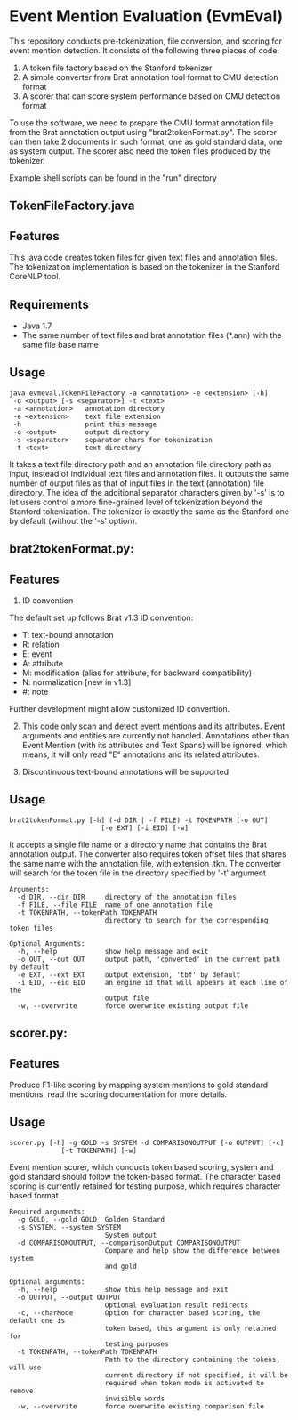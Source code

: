 Event Mention Evaluation (EvmEval)
=========

This repository conducts pre-tokenization, file conversion, and scoring for
event mention detection.  It consists of the following three pieces of code:
 1. A token file factory based on the Stanford tokenizer
 2. A simple converter from Brat annotation tool format to CMU detection format
 3. A scorer that can score system performance based on CMU detection format

To use the software, we need to prepare the CMU format annotation file from the Brat annotation output using "brat2tokenFormat.py". The scorer can then take 2 documents in such format, one as gold standard data, one as system output. The scorer also need the token files produced by the tokenizer.

Example shell scripts can be found in the "run" directory

TokenFileFactory.java
---------------------

Features
--------
This java code creates token files for given text files and annotation files.
The tokenization implementation is based on the tokenizer in the Stanford
CoreNLP tool.

Requirements
------------
- Java 1.7
- The same number of text files and brat annotation files (*.ann) with the same file base name

Usage
-----
	java evmeval.TokenFileFactory -a <annotation> -e <extension> [-h]
	 -o <output> [-s <separator>] -t <text>
	 -a <annotation>   annotation directory
	 -e <extension>    text file extension
	 -h                print this message
	 -o <output>       output directory
	 -s <separator>    separator chars for tokenization
	 -t <text>         text directory

It takes a text file directory path and an annotation file directory path as
input, instead of individual text files and annotation files.  It outputs the
same number of output files as that of input files in the text (annotation)
file directory.  The idea of the additional separator characters given by '-s'
is to let users control a more fine-grained level of tokenization beyond the
Stanford tokenization.  The tokenizer is exactly the same as the Stanford one
by default (without the '-s' option).

brat2tokenFormat.py:
--------------------

Features
---------

1. ID convention

The default set up follows Brat v1.3 ID convention: 
  - T: text-bound annotation
  - R: relation
  - E: event
  - A: attribute
  - M: modification (alias for attribute, for backward compatibility)
  - N: normalization [new in v1.3]
  - #: note

Further development might allow customized ID convention.

2. This code only scan and detect event mentions and its attributes. Event arguments and entities are currently not handled. Annotations other than Event Mention (with its attributes and Text Spans) will be ignored, which means, it will only read "E" annotations and its related attributes.

3. Discontinuous text-bound annotations will be supported

Usage
-----

	brat2tokenFormat.py [-h] (-d DIR | -f FILE) -t TOKENPATH [-o OUT]
                           [-e EXT] [-i EID] [-w]

It accepts a single file name or a directory name that contains the Brat annotation output. 
The converter also requires token offset files that shares the same name with the annotation
file, with extension .tkn. The converter will search for the token file in the directory 
specified by '-t' argument

	Arguments:
	  -d DIR, --dir DIR     directory of the annotation files
	  -f FILE, --file FILE  name of one annotation file
	  -t TOKENPATH, --tokenPath TOKENPATH
							directory to search for the corresponding token files

	Optional Arguments:
	  -h, --help            show help message and exit
	  -o OUT, --out OUT     output path, 'converted' in the current path by default
	  -e EXT, --ext EXT     output extension, 'tbf' by default
	  -i EID, --eid EID     an engine id that will appears at each line of the
							output file
	  -w, --overwrite       force overwrite existing output file

scorer.py:
----------

Features
---------
Produce F1-like scoring by mapping system mentions to gold standard mentions,
read the scoring documentation for more details.

Usage
-----
	scorer.py [-h] -g GOLD -s SYSTEM -d COMPARISONOUTPUT [-o OUTPUT] [-c]
                 [-t TOKENPATH] [-w]

Event mention scorer, which conducts token based scoring, system and gold
standard should follow the token-based format. The character based scoring is
currently retained for testing purpose, which requires character based format.

	Required arguments:
	  -g GOLD, --gold GOLD  Golden Standard
	  -s SYSTEM, --system SYSTEM
							System output
	  -d COMPARISONOUTPUT, --comparisonOutput COMPARISONOUTPUT
							Compare and help show the difference between system
							and gold

	Optional arguments:  
	  -h, --help            show this help message and exit
	  -o OUTPUT, --output OUTPUT
							Optional evaluation result redirects
	  -c, --charMode        Option for character based scoring, the default one is
							token based, this argument is only retained for
							testing purposes
	  -t TOKENPATH, --tokenPath TOKENPATH
							Path to the directory containing the tokens, will use
							current directory if not specified, it will be
							required when token mode is activated to remove
							invisible words
	  -w, --overwrite       force overwrite existing comparison file
